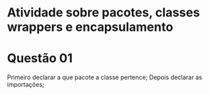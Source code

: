 # Atividade sobre pacotes, classes wrappers e encapsulamento

# Questão 01

Primeiro declarar a que pacote a classe pertence;
Depois declarar as importações;